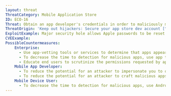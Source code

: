 ```yaml
---
layout: threat
ThreatCategory: Mobile Application Store
ID: ECO-16
Threat: Obtain an app developer's credentials in order to maliciously modify or replace an already deployed app
ThreatOrigin: 'Keep out hijackers: Secure your app store dev account [^150]'
ExploitExample: Major security hole allows Apple passwords to be reset with only email address, date of birth (update) [^152]
CVEExample:
PossibleCountermeasures:
    Enterprise:
      - Use app-vetting tools or services to determine that apps appear free of malicious behaviors or vulnerabilities prior to authorizing their use.
      - To decrease the time to detection for malicious apps, use app threat intelligence services to detect malicious apps installed on devices
      - Educate end users to scrutinize the permissions requested by apps, particularly if an updated version requests significantly different permissions than previous ones.
    Mobile App Developer:
      - To reduce the potential for an attacker to impersonate you to official apps stores, follow best practices to protect your developer accounts, such as using multi-factor authentication. [^159] [^160]
      - To reduce the potential for an attacker to craft malicious apps that validate against your developer account, follow best practices to protect cryptographic signing material for applications [^162]
    Mobile Device User:
      - To decrease the time to detection for malicious apps, use Android Verify Apps feature.
---
```


